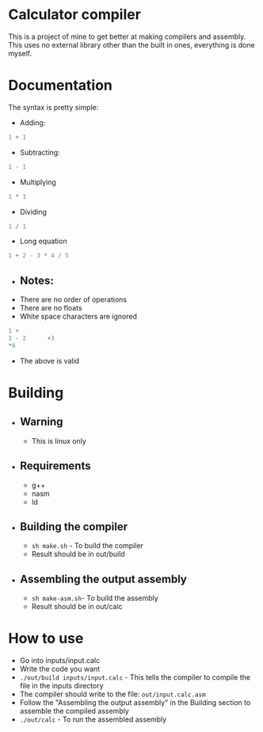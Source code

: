 # Calculator compiler

This is a project of mine to get better at making compilers and assembly.<br>
This uses no external library other than the built in ones, everything is done myself.

# Documentation

The syntax is pretty simple:

-   Adding:

```py
1 + 1
```

-   Subtracting:

```py
1 - 1
```

-   Multiplying

```py
1 * 1
```

-   Dividing

```py
1 / 1
```

-   Long equation

```py
1 + 2 - 3 * 4 / 5
```

-   ## Notes:
-   There are no order of operations
-   There are no floats
-   White space characters are ignored

```py
1 +
1 - 2      +3
*6
```

-   The above is valid

# Building

-   ## Warning
    -   This is linux only
-   ## Requirements
    -   g++
    -   nasm
    -   ld
-   ## Building the compiler
    -   `sh make.sh` - To build the compiler
    -   Result should be in out/build
-   ## Assembling the output assembly
    -   `sh make-asm.sh`- To build the assembly
    -   Result should be in out/calc

# How to use

-   Go into inputs/input.calc
-   Write the code you want
-   `./out/build inputs/input.calc` - This tells the compiler to compile the file in the inputs directory
-   The compiler should write to the file: `out/input.calc.asm`
-   Follow the "Assembling the output assembly" in the Building section to assemble the compiled assembly
-   `./out/calc` - To run the assembled assembly

